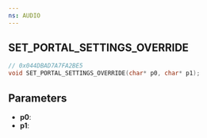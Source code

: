 ```yaml
---
ns: AUDIO
---
```

## SET_PORTAL_SETTINGS_OVERRIDE

```c
// 0x044DBAD7A7FA2BE5
void SET_PORTAL_SETTINGS_OVERRIDE(char* p0, char* p1);
```

## Parameters
* **p0**:
* **p1**:

